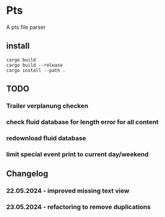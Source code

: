 # Pts
  A pts file parser

## install 
```
cargo build
cargo build --release
cargo install --path . 
```
## TODO
### Trailer verplanung checken
### check fluid database for length error for all content
### redownload fluid database
### limit special event print to current day/weekend

## Changelog
### 22.05.2024 - improved missing text view
### 23.05.2024 - refactoring to remove duplications
